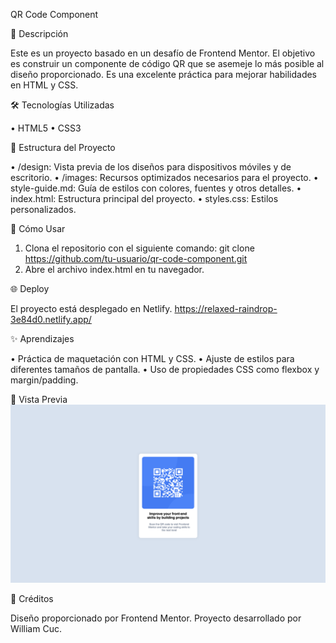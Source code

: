 QR Code Component

🌟 Descripción

Este es un proyecto basado en un desafío de Frontend Mentor. El objetivo es construir un componente de código QR que se asemeje lo más posible al diseño proporcionado. Es una excelente práctica para mejorar habilidades en HTML y CSS.

🛠️ Tecnologías Utilizadas

•	HTML5
•	CSS3

📂 Estructura del Proyecto

•	/design: Vista previa de los diseños para dispositivos móviles y de escritorio.
•	/images: Recursos optimizados necesarios para el proyecto.
•	style-guide.md: Guía de estilos con colores, fuentes y otros detalles.
•	index.html: Estructura principal del proyecto.
•	styles.css: Estilos personalizados.

🚀 Cómo Usar

1.	Clona el repositorio con el siguiente comando:
    git clone https://github.com/tu-usuario/qr-code-component.git
2.	Abre el archivo index.html en tu navegador.

🌐 Deploy

El proyecto está desplegado en Netlify.
https://relaxed-raindrop-3e84d0.netlify.app/

✨ Aprendizajes

•	Práctica de maquetación con HTML y CSS.
•	Ajuste de estilos para diferentes tamaños de pantalla.
•	Uso de propiedades CSS como flexbox y margin/padding.

📸 Vista Previa
![](./images/screenshot.png)

📝 Créditos

Diseño proporcionado por Frontend Mentor. Proyecto desarrollado por William Cuc.